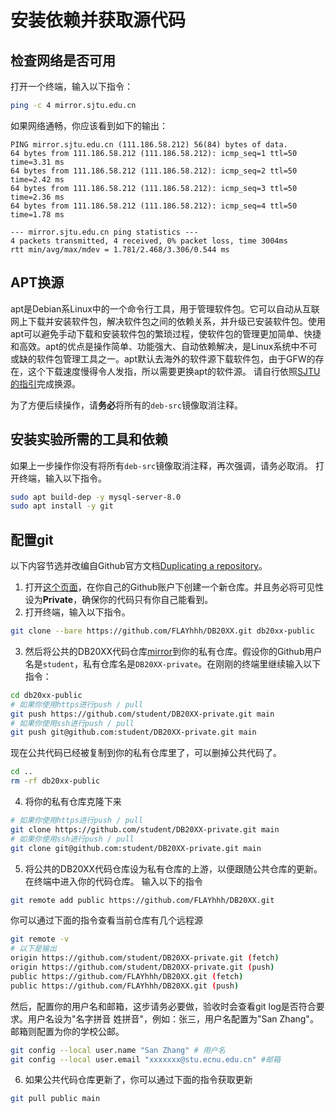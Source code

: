 # 安装依赖并获取源代码

## 检查网络是否可用

打开一个终端，输入以下指令：

```bash
ping -c 4 mirror.sjtu.edu.cn
```
如果网络通畅，你应该看到如下的输出：

```
PING mirror.sjtu.edu.cn (111.186.58.212) 56(84) bytes of data.
64 bytes from 111.186.58.212 (111.186.58.212): icmp_seq=1 ttl=50 time=3.31 ms
64 bytes from 111.186.58.212 (111.186.58.212): icmp_seq=2 ttl=50 time=2.42 ms
64 bytes from 111.186.58.212 (111.186.58.212): icmp_seq=3 ttl=50 time=2.36 ms
64 bytes from 111.186.58.212 (111.186.58.212): icmp_seq=4 ttl=50 time=1.78 ms

--- mirror.sjtu.edu.cn ping statistics ---
4 packets transmitted, 4 received, 0% packet loss, time 3004ms
rtt min/avg/max/mdev = 1.781/2.468/3.306/0.544 ms
```

## APT换源

apt是Debian系Linux中的一个命令行工具，用于管理软件包。它可以自动从互联网上下载并安装软件包，解决软件包之间的依赖关系，并升级已安装软件包。使用apt可以避免手动下载和安装软件包的繁琐过程，使软件包的管理更加简单、快捷和高效。apt的优点是操作简单、功能强大、自动依赖解决，是Linux系统中不可或缺的软件包管理工具之一。apt默认去海外的软件源下载软件包，由于GFW的存在，这个下载速度慢得令人发指，所以需要更换apt的软件源。
请自行依照[SJTU的指引](https://mirror.sjtu.edu.cn/docs/ubuntu)完成换源。

为了方便后续操作，请**务必**将所有的`deb-src`镜像取消注释。

## 安装实验所需的工具和依赖

如果上一步操作你没有将所有`deb-src`镜像取消注释，再次强调，请务必取消。
打开终端，输入以下指令。
```bash
sudo apt build-dep -y mysql-server-8.0
sudo apt install -y git
```

## 配置git
以下内容节选并改编自Github官方文档[Duplicating a repository](https://docs.github.com/en/repositories/creating-and-managing-repositories/duplicating-a-repository)。

1. 打开[这个页面](https://github.com/new)，在你自己的Github账户下创建一个新仓库。并且务必将可见性设为**Private**，确保你的代码只有你自己能看到。
2. 打开终端，输入以下指令。
```bash
git clone --bare https://github.com/FLAYhhh/DB20XX.git db20xx-public
```
3. 然后将公共的DB20XX代码仓库[mirror](https://git-scm.com/docs/git-push#Documentation/git-push.txt---mirror)到你的私有仓库。假设你的Github用户名是`student`，私有仓库名是`DB20XX-private`。在刚刚的终端里继续输入以下指令：
```bash
cd db20xx-public
# 如果你使用https进行push / pull
git push https://github.com/student/DB20XX-private.git main
# 如果你使用ssh进行push / pull
git push git@github.com:student/DB20XX-private.git main
```
现在公共代码已经被复制到你的私有仓库里了，可以删掉公共代码了。
```bash
cd ..
rm -rf db20xx-public
```
4. 将你的私有仓库克隆下来
```bash
# 如果你使用https进行push / pull
git clone https://github.com/student/DB20XX-private.git main
# 如果你使用ssh进行push / pull
git clone git@github.com:student/DB20XX-private.git main
```

5. 将公共的DB20XX代码仓库设为私有仓库的上游，以便跟随公共仓库的更新。
在终端中进入你的代码仓库。
输入以下的指令
```bash
git remote add public https://github.com/FLAYhhh/DB20XX.git
```
你可以通过下面的指令查看当前仓库有几个远程源
```bash
git remote -v
# 以下是输出
origin https://github.com/student/DB20XX-private.git (fetch)
origin https://github.com/student/DB20XX-private.git (push)
public https://github.com/FLAYhhh/DB20XX.git (fetch)
public https://github.com/FLAYhhh/DB20XX.git (push)
```
然后，配置你的用户名和邮箱，这步请务必要做，验收时会查看git log是否符合要求。用户名设为"名字拼音 姓拼音"，例如：张三，用户名配置为"San Zhang"。邮箱则配置为你的学校公邮。
```bash
git config --local user.name "San Zhang" # 用户名
git config --local user.email "xxxxxxx@stu.ecnu.edu.cn" #邮箱
```

6. 如果公共代码仓库更新了，你可以通过下面的指令获取更新
```bash
git pull public main
```
